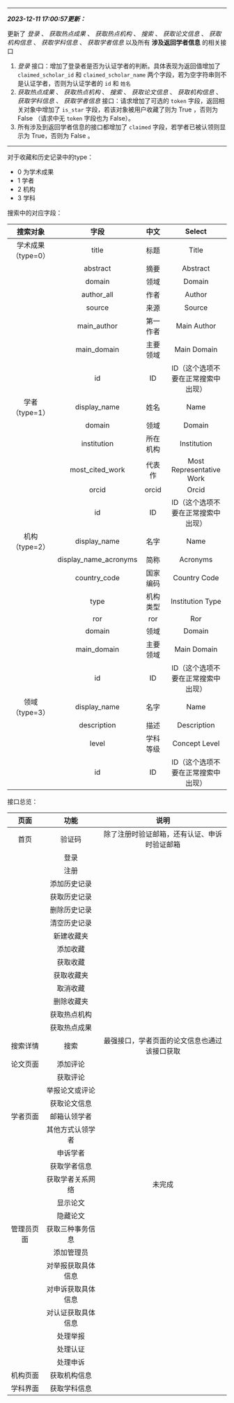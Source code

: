 ------

***2023-12-11 17:00:57更新：***

更新了 *登录* 、 *获取热点成果* 、 *获取热点机构* 、 *搜索* 、 *获取论文信息* 、 *获取机构信息* 、 *获取学科信息* 、 *获取学者信息* 以及所有 **涉及返回学者信息** 的相关接口

1.  *登录* 接口：增加了登录者是否为认证学者的判断。具体表现为返回值增加了 `claimed_scholar_id` 和 `claimed_scholar_name` 两个字段，若为空字符串则不是认证学者，否则为认证学者的 `id` 和 `姓名`
2.  *获取热点成果* 、 *获取热点机构* 、 *搜索* 、 *获取论文信息* 、 *获取机构信息* 、 *获取学科信息* 、 *获取学者信息* 接口：请求增加了可选的 `token` 字段，返回相关对象中增加了 `is_star` 字段，若该对象被用户收藏了则为 True ，否则为 False （请求中无 `token` 字段也为 False）。
3. 所有涉及到返回学者信息的接口都增加了 `claimed` 字段，若学者已被认领则显示为 True，否则为 False 。



------





对于收藏和历史记录中的type：

+ 0 为学术成果
+ 1 学者
+ 2 机构
+ 3 学科



搜索中的对应字段：

|      搜索对象      |         字段          |   中文   |               Select               |
| :----------------: | :-------------------: | :------: | :--------------------------------: |
| 学术成果（type=0） |         title         |   标题   |               Title                |
|                    |       abstract        |   摘要   |              Abstract              |
|                    |        domain         |   领域   |               Domain               |
|                    |      author_all       |   作者   |               Author               |
|                    |        source         |   来源   |               Source               |
|                    |      main_author      | 第一作者 |            Main Author             |
|                    |      main_domain      | 主要领域 |            Main Domain             |
|                    |          id           |    ID    | ID（这个选项不要在正常搜索中出现） |
|   学者（type=1）   |     display_name      |   姓名   |                Name                |
|                    |        domain         |   领域   |               Domain               |
|                    |      institution      | 所在机构 |            Institution             |
|                    |    most_cited_work    |  代表作  |      Most Representative Work      |
|                    |         orcid         |  orcid   |               Orcid                |
|                    |          id           |    ID    | ID（这个选项不要在正常搜索中出现） |
|   机构（type=2）   |     display_name      |   名字   |                Name                |
|                    | display_name_acronyms |   简称   |              Acronyms              |
|                    |     country_code      | 国家编码 |            Country Code            |
|                    |         type          | 机构类型 |          Institution Type          |
|                    |          ror          |   ror    |                Ror                 |
|                    |        domain         |   领域   |               Domain               |
|                    |      main_domain      | 主要领域 |            Main Domain             |
|                    |          id           |    ID    | ID（这个选项不要在正常搜索中出现） |
|   领域（type=3）   |     display_name      |   名字   |                Name                |
|                    |      description      |   描述   |            Description             |
|                    |         level         | 学科等级 |           Concept Level            |
|                    |          id           |    ID    | ID（这个选项不要在正常搜索中出现） |

接口总览：


|    页面    |        功能        |                     说明                     |
| :--------: | :----------------: | :------------------------------------------: |
|    首页    |       验证码       | 除了注册时验证邮箱，还有认证、申诉时验证邮箱 |
|            |        登录        |                                              |
|            |        注册        |                                              |
|            |    添加历史记录    |                                              |
|            |    获取历史记录    |                                              |
|            |    删除历史记录    |                                              |
|            |    清空历史记录    |                                              |
|            |     新建收藏夹     |                                              |
|            |      添加收藏      |                                              |
|            |      获取收藏      |                                              |
|            |     获取收藏夹     |                                              |
|            |      取消收藏      |                                              |
|            |     删除收藏夹     |                                              |
|            |    获取热点机构    |                                              |
|            |    获取热点成果    |                                              |
|  搜索详情  |        搜索        | 最强接口，学者页面的论文信息也通过该接口获取 |
|  论文页面  |      添加评论      |                                              |
|            |      获取评论      |                                              |
|            |   举报论文或评论   |                                              |
|            |    获取论文信息    |                                              |
|  学者页面  |    邮箱认领学者    |                                              |
|            |  其他方式认领学者  |                                              |
|            |      申诉学者      |                                              |
|            |    获取学者信息    |                                              |
|            |  获取学者关系网络  |                    未完成                    |
|            |      显示论文      |                                              |
|            |      隐藏论文      |                                              |
| 管理员页面 |  获取三种事务信息  |                                              |
|            |     添加管理员     |                                              |
|            | 对举报获取具体信息 |                                              |
|            | 对申诉获取具体信息 |                                              |
|            | 对认证获取具体信息 |                                              |
|            |      处理举报      |                                              |
|            |      处理认证      |                                              |
|            |      处理申诉      |                                              |
|  机构页面  |    获取机构信息    |                                              |
|  学科界面  |    获取学科信息    |                                              |





